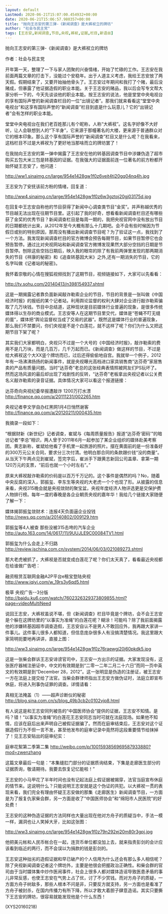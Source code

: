 ```yaml
---
layout: default
Lastmod: 2020-06-21T15:07:00.454932+00:00
date: 2020-06-21T15:06:57.980357+00:00
title: "抛向王志安的第三弹-《新闻调查》是大裤衩立的牌坊"
author: "社会与民主党"
tags: [王志安,新闻调查,节目,央视,裤衩,证据,栏目,新语丝]
---
```


抛向王志安的第三弹-《新闻调查》是大裤衩立的牌坊

作者：社会与民主党

开年第一天，整理了一下与家人团聚的兴奋情绪，开始了忙碌的工作。王志安在我前面两篇文章的打击下，没能过个安稳年。出于人道主义考虑，我给王志安放了两天假。假期结束了，又要开始抽他骨头了。王志安过年期间和我打了个赌，最后没赌成，但暴露了他证据造假的职业本能。关于王志安的赌品，我以后会写专文帮大家分析一下的，今天先谈谈他的职业本能。按王志安的说法，他是堂堂中央电视台的享有国际声誉的新闻调查栏目的一位“出镜记者”。那我们就来看看这“堂堂中央电视台”和这享有国际声誉的“新闻调查”栏目到底是什么玩意儿？它的“出镜记者”会有怎样的职业本能。

堂堂中央电视台在我们老百姓那儿有个昵称，人称“大裤衩”。这名字好像不大好听，让人会联想到人的“下半身”，它来源于那幢著名的大楼，更来源于普通群众对它的根本印象。那么这个享有国际声誉的“新闻调查”栏目又是什么呢？在我看来，这档栏目不过是大裤衩为了更好地当那啥而立的牌坊罢了！

在我抛向王志安的第一弹中揭露了王志安在他的转基因调查节目中涉嫌伪造了超市购买五包大米三包是转基因的证据。在我强大的证据面前连一位著名的前方粉都开始怀疑王志安了，他问道：

http://ww1.sinaimg.cn/large/954e1428gw1f0z6veit4tj20gq04nq4h.jpg

王志安为了安抚该前方粉的情绪，回复道：

http://ww4.sinaimg.cn/large/954e1428gw1f0z6w3gztoj20gj03175d.jpg

在回复中王志安自称他的节目获得了新闻中心调查类节目“金奖”。并声称越优秀的节目越无法出现在往期节目里。这引起了我的好奇，想看看新闻调查栏目还有哪些获了金奖的优秀节目？新闻调查栏目是每周一期的，我把央视官网中没有放出节目的日期都统计出来，从2012年至今大概有那么十几期吧。会不会有些时候因为节假日或别的特别原因，那周没有播出新闻调查节目呢？为了验证这一点，我找到了一个方法。我发现新闻调查栏目的官方微博会预告每期节目，如果节目暂停它也会预告暂停。通过比对央视网站和新闻调查官方微博发现果然大部分空挡的日期是节目暂停。刨除这些空挡日期后，映入我的眼帘的除了有我前两弹里发现的那两期消失的节目《祥康的秘密》和《追查转基因大米》之外,还有一期消失的节目，它的名字叫做《记者站的秘密》。

我怀着崇敬的心情在搜狐视频找到了这期节目，视频链接如下，大家可以先看看：

http://tv.sohu.com/20140413/n398154937.shtml

这是一期揭露记者靠负面新闻敲诈勒索企业的节目，节目的背景是一张叫做《中国经济时报》的报纸的某个记者站，利用舆论监督的权利大肆对企业进行敲诈勒索骗取了几万块钱。节目中总结道，这种现状是目前媒体行业普遍的现象，是很多传统媒体得以生存的商业模式。王志安等人在这期节目里交代，媒体是“苍蝇不叮无缝的蛋”，媒体把“舆论监督权当成了交易的武器”。既然这是媒体行业的普遍现象，那么我们不禁要问，你们央视是不是个白莲花，就不这样了呢？你们为什么又把这期节目下架了呢？

其实我们大家都明白，央视只不过是一个大号的《中国经济时报》，敲诈勒索的费用不是几万块，而是几百万，几千万起而已。《新闻调查》做这样的节目，不过是给大裤衩这个大XX竖个牌坊而已，过后还得偷偷地自宫。我就举一个例子，2012年有一场沸沸扬扬的新闻事件，就是央视曝光高档进口家具销售商“达芬奇”家居售卖的产品有质量问题。当时“达芬奇”老总的这张经典表情照被网友们PS玩坏了。然而这场风波的最后却出现了戏剧性的反转，“达芬奇”老板拿出央视记者以公关费名义敲诈勒索的录音证据。具体情况大家可以看这个报道链接：

达芬奇向央视纪委举报遭敲诈 1200万打水漂　　http://finance.qq.com/a/20111231/002265.htm

央视记者李文学自办红黑网1月4日悄然谢客　　http://finance.qq.com/a/20120211/000435.htm

我摘录一段如下：

“根据财新《新世纪》记者调查，崔斌与《每周质量报告》报道“达芬奇‘密码’”的暗访记者“李总”相识，两人曾于2011年6月一起参加了某企业组织的媒体赴美考察团。黄志新称，崔斌给他看了手机里一起旅游的照片。摆在黄面前的是一份准备好的300万元公关合同，要求分三次付清。他明白那合同的条款跟价钱“没的商量”。从当天下午两点见到崔斌，签完字后，崔派手下跟黄志新回公司盖章、拿第一期120万元的支票，“前后也就一个小时左右”。”

原来大裤衩敲诈勒索的价码是以百万千万记的。这个事件是偶然的吗？No，随着中央反腐的深入，郭振玺、李东生等央视的大老虎一个个也现了形。从披露的信息来看，央视315晚会就是央视敛财的聚宝盆，央视年度经济人物评选更是交保护费人物排行榜。每年一度的春晚是各企业朝贡央视的嘉年华！我给几个链接大家随便了解一下：

媒体揭郭振玺敛财术：连报4天负面逼企业投钱　　http://news.qq.com/a/20140802/009129.htm

郭振玺等4人被查 那些没被315击垮的汽车企业　　http://auto.163.com/14/0617/11/9UUJLE9C00084TV1.html

郭振玺为什么会走上不归路　　http://review.jschina.com.cn/system/2014/06/03/021089273.shtml

那大老虎被抓了，大裤衩是否就变成白莲花了呢？你们太天真了，看看最近央视都在给谁做广告吧：

融资租赁互联网金融A2P平台e租宝登陆央视    http://www.iqiyi.com/w_19rs3y6qd5.html

极草 央视广告--3分版    http://baidu.ku6.com/watch/7602326329373809855.html?page=videoMultiNeed

说回王志安，大裤衩虽说不堪，但《新闻调查》栏目毕竟是个牌坊，会不会王志安是个躲在这牌坊里的“以事实为准绳”的白莲花呢？糊涂！可能吗？除了我前面揭露他的涉嫌转基因超市调查造假，王志安自认不是男人不敢回应外，我再跟大家讲一件事儿。这件事儿很多人都知道，但信息庞杂很多人有没搞清楚情况。我这里跟大家简明扼要地再讲讲，直接上图：

http://ww3.sinaimg.cn/large/954e1428gw1f0z76raewgj20j60pkdk5.jpg

这是一张柴会群诉王志安诽谤官司中，王志安一方出示的证据。大家发现没有，这张医疗器械注册证中，中文的有效期是到“二零一二年二月二十六日”而同一页中英文的有效期是到“December 28，2012”。这一张明显是伪造的注册证，被王志安一方在法庭上提交给了法官。当柴会群律师指出王志安方做伪证时，法庭立即宣布休庭，将进入刑事伪证罪的调查。详情请看：

真相无法掩盖（1）——超声诊断仪的秘密    http://blog.sina.com.cn/s/blog_49b3cb2c0102vjp8.html

有人说这是和王志安同列被告的“中国医师协会”提供的证据，王志安不知情。是吗？错！“以事实为准绳”的白莲花王志安同志当时可就在法庭现场。如果他不知情，应该在庭后出来声明自己被假证据骗了。然而在庭审结束后，王志安对这个证据造假行为不但一言不发，甚至他发布的庭审记录中竟然将这段重要情节给抹掉了！见王志安贴出的庭审纪实：

庭审花絮第二季第二集    http://weibo.com/p/1001593856969587933880?mod=zwenzhang

这篇文章最后一句是：“本集缝肛门部分的证据质询结束，下集是走廊医生部分的证据质询，敬请期待。我要去恢复记忆能啦！”

王志安的小马甲花了半年时间也没有记起法庭上假证据被揭穿，法官当庭宣布休庭的情节来。这说明什么？只能说明王志安就是这个伪证的共犯。以大裤衩一贯的表现来看，我们完全有理由怀疑王志安做的那集《走廊医生》新闻调查节目，一方面是为了报复仇家柴会群，另一方面是收了“中国医师协会”和“绵阳市人民医院”的好处费！

王志安的这种伪造证据的方法同样也大量出现在他对方舟子的质疑当中，手法一模一样，漏洞也让人笑掉大牙，比如这张图：

http://ww3.sinaimg.cn/large/954e1428gw1f0z79n292ej20m80r3gpj.jpg

他把美元帐和人民币帐合在一起，连货币单位都没加上去，就来指责彭剑的会计应该看到临近的两行，而不会误以为捐款的钱是彭剑的。

王志安这种拙劣的造假证据和早已破产的个人信用为什么还会有那么多人相信呢？除了央视新闻调查记者这个牌坊外，主要是他很会把握政治正确性。和柴会群的官司由于当时媒体集中炒作医闹事件，社会上很多人都对媒体造谣导致医患矛盾的事儿非常反感，也使王志安在气势上占了优，讨了不少赏钱。而对方舟子的质疑，一方面方舟子树敌多，那些人根本不问是非，只要反方就支持，另一方面也是看准了方舟子被封杀，在国内传播力有所下降，所以才敢大着胆子肆意造谣。其实只要撕下王志安的牌坊，很容易就能发现他是个什么东西！

(XYS20160218)

